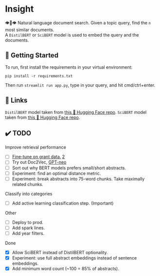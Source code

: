 # Insight
👁️👄👁️ Natural language document search. Given a topic query, find the `n` most similar documents.  
A `DistilBERT` or `SciBERT` model is used to embed the query and the documents.

## 🏡 Getting Started
To run, first install the requirements in your virtual environment:

`pip install -r requirements.txt`

Then run `streamlit run app.py`, type in your query, and hit cmd/ctrl+enter.

## 🔗 Links

`DistilBERT` model taken from [this 🤗 Hugging Face repo](https://huggingface.co/distilbert-base-uncased).
`SciBERT` model taken from [this 🤗 Hugging Face repo](https://huggingface.co/allenai/scibert_scivocab_uncased).
## ✔️ TODO

Improve retrieval performance
- [ ] [Fine-tune on grant data.](https://github.com/huggingface/transformers/blob/master/examples/pytorch/language-modeling/run_mlm.py) [2](https://towardsdatascience.com/hugging-face-transformers-fine-tuning-distilbert-for-binary-classification-tasks-490f1d192379)
- [ ] Try out Doc2Vec, [GPT-neo](https://huggingface.co/EleutherAI/gpt-neo-125M)
- [ ] Sort out why BERT models prefers small/short abstracts.
- [ ] Experiment: find an optimal distance metric.
- [ ] Experiment: break abstracts into 75-word chunks. Take maximally related chunks.

Classify into categories
- [ ] Add active learning classification step. (Important)

Other
- [ ] Deploy to prod.
- [ ] Add spark lines.
- [ ] Add year filters.

Done
- [x] Allow SciBERT instead of DistilBERT optionality.
- [x] Experiment: use full abstract embeddings instead of sentence embeddings.
- [x] Add minimum word count (~100 = 85% of abstracts).